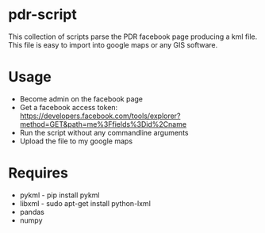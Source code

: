 # pdr-script

This collection of scripts parse the PDR facebook page producing a kml file. This file is easy to import into google maps or any GIS software.

# Usage
* Become admin on the facebook page
* Get a facebook access token: https://developers.facebook.com/tools/explorer?method=GET&path=me%3Ffields%3Did%2Cname
* Run the script without any commandline arguments
* Upload the file to my google maps

# Requires
* pykml - pip install pykml
* libxml - sudo apt-get install python-lxml
* pandas
* numpy
